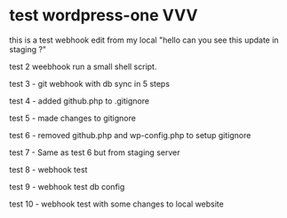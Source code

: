 # test wordpress-one VVV

this is a test webhook edit from my local "hello can you see this update in staging ?"

test 2 weebhook run a small shell script.

test 3 - git webhook with db sync in 5 steps

test 4 - added github.php to .gitignore

test 5 - made changes to gitignore

test 6 - removed github.php and wp-config.php to setup gitignore

test 7 - Same as test 6 but from staging server

test 8 - webhook test 

test 9 - webhook test db config

test 10 - webhook test with some changes to local website
